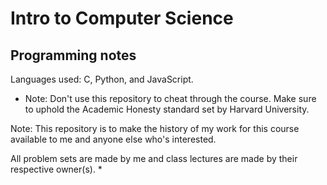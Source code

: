 # Intro to Computer Science

## Programming notes

Languages used: C, Python, and JavaScript.

* Note: Don't use this repository to cheat through the course. Make sure to uphold the Academic Honesty standard set by Harvard University.

Note: This repository is to make the history of my work for this course available to me and anyone else who's interested.

All problem sets are made by me and class lectures are made by their respective owner(s). *
